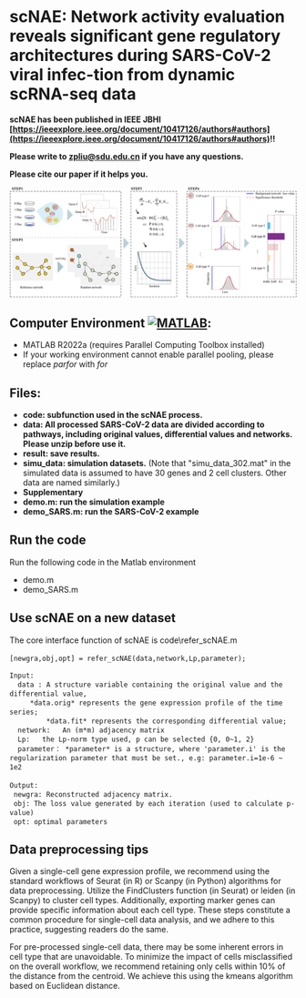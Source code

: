 # scNAE: Network activity evaluation reveals significant gene regulatory architectures during SARS-CoV-2 viral infec-tion from dynamic scRNA-seq data #


**scNAE has been published in IEEE JBHI [https://ieeexplore.ieee.org/document/10417126/authors#authors](https://ieeexplore.ieee.org/document/10417126/authors#authors)!!**

**Please write to [zpliu@sdu.edu.cn](mailto:zpliu@sdu.edu.cn) if you have any questions.**

**Please cite our paper if it helps you.**

![workfolw](https://github.com/zpliulab/scNAE/blob/main/Supplementary/Fig.1.png)

Computer Environment [![MATLAB](https://img.shields.io/badge/MATLAB-R2022a-green.svg "MATLAB")](https://ww2.mathworks.cn/products/matlab.html "MATLAB"):
-
- MATLAB R2022a (requires Parallel Computing Toolbox installed)
- If your working environment cannot enable parallel pooling, please replace *parfor* with *for*


## Files:
- **code: subfunction used in the scNAE process.**
- **data: All processed SARS-CoV-2 data are divided according to pathways, including original values, differential values and networks. Please unzip before use it.**
- **result: save results.**
- **simu_data: simulation datasets.** (Note that "simu_data_302.mat" in the simulated data is assumed to have 30 genes and 2 cell clusters. Other data are named similarly.)
- **Supplementary**
- **demo.m: run the simulation example**
- **demo_SARS.m: run the SARS-CoV-2 example**
  
## Run the code
Run the following code in the Matlab environment
- demo.m 
- demo_SARS.m
  
## Use scNAE on a new dataset

The core interface function of scNAE is code\refer_scNAE.m

```[newgra,obj,opt] = refer_scNAE(data,network,Lp,parameter);```

	Input:
	  data : A structure variable containing the original value and the differential value, 
   		 *data.orig* represents the gene expression profile of the time series; 
      		 *data.fit* represents the corresponding differential value;
	  network:   An (m*m) adjacency matrix
	  Lp:   the Lp-norm type used, p can be selected {0, 0~1, 2}
      parameter： *parameter* is a structure, where 'parameter.i' is the regularization parameter that must be set., e.g: parameter.i=1e-6 ~ 1e2
      
	Output:
	 newgra: Reconstructed adjacency matrix.
     obj: The loss value generated by each iteration (used to calculate p-value)
     opt: optimal parameters
     
## Data preprocessing tips
Given a single-cell gene expression profile, we recommend using the standard workflows of Seurat (in R) or Scanpy (in Python) algorithms for data preprocessing. Utilize the FindClusters function (in Seurat) or leiden (in Scanpy) to cluster cell types. Additionally, exporting marker genes can provide specific information about each cell type. These steps constitute a common procedure for single-cell data analysis, and we adhere to this practice, suggesting readers do the same. 

For pre-processed single-cell data, there may be some inherent errors in cell type that are unavoidable. To minimize the impact of cells misclassified on the overall workflow, we recommend retaining only cells within 10% of the distance from the centroid. We achieve this using the kmeans algorithm based on Euclidean distance.
